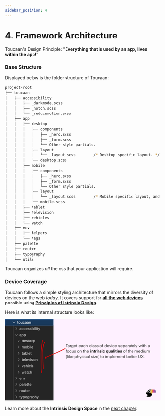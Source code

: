 ```yaml
---
sidebar_position: 4
---
```


# 4. Framework Architecture

Toucaan's Design Principle: **"Everything that is used by an app, lives within the app!"**

### Base Structure

Displayed below is the folder structure of Toucaan: 

```bash
project-root
├── toucaan
│   ├── accessibility
│   │   ├── _darkmode.scss
│   │   ├── _notch.scss
│   │   └── _reducemotion.scss
│   ├── app
│   │   ├── desktop
│   │   │   ├── components
│   │   │   │   ├── _hero.scss
│   │   │   │   ├── _form.scss
│   │   │   │   └── Other style partials.
│   │   │   ├── layout
│   │   │   │   └── _layout.scss        /* Desktop specific layout. */
│   │   │   └── desktop.scss
│   │   ├── mobile
│   │   │   ├── components
│   │   │   │   ├── _hero.scss
│   │   │   │   ├── _form.scss
│   │   │   │   └── Other style partials. 
│   │   │   ├── layout
│   │   │   │   └── _layout.scss        /* Mobile specific layout, and so on…*/
│   │   │   └── mobile.scss
│   │   ├── tablet
│   │   ├── television
│   │   ├── vehicles
│   │   └── watch
│   ├── env
│   │   ├── helpers
│   │   └── tags
│   ├── palette
│   ├── router
│   ├── typography
│   └── utils
```

Toucaan organizes _all_ the css that your application will require. 

### Device Coverage 

Toucaan follows a simple styling architecture that mirrors the diversity of devices on the web _today_. It covers support for **[all the web devices](https://bubblin.io/blog/the-new-landscape-of-the-web)** possible using **[Principles of Intrinsic Design](space.md)**. 

Here is what its internal structure looks like: 

![Toucaan architecture](./img/toucaan-folders.jpg)


Learn more about the **Intrinsic Design Space** in the [next chapter](space.md).


